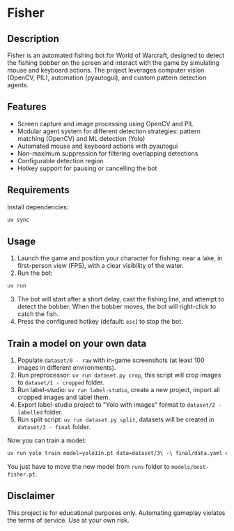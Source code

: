 # Fisher

## Description

Fisher is an automated fishing bot for World of Warcraft, designed to detect the fishing bobber on the screen and interact with the game by simulating mouse and keyboard actions. The project leverages computer vision (OpenCV, PIL), automation (pyautogui), and custom pattern detection agents.

## Features

- Screen capture and image processing using OpenCV and PIL
- Modular agent system for different detection strategies: pattern matching (OpenCV) and ML detection (Yolo)
- Automated mouse and keyboard actions with pyautogui
- Non-maximum suppression for filtering overlapping detections
- Configurable detection region
- Hotkey support for pausing or cancelling the bot

## Requirements

Install dependencies:

```bash
uv sync
```

## Usage

1. Launch the game and position your character for fishing: near a lake, in first-person view (FPS), with a clear visibility of the water.
2. Run the bot:

```bash
uv run
```

3. The bot will start after a short delay, cast the fishing line, and attempt to detect the bobber. When the bobber moves, the bot will right-click to catch the fish.
4. Press the configured hotkey (default: `esc`) to stop the bot.

## Train a model on your own data

1. Populate `dataset/0 - raw` with in-game screenshots (at least 100 images in different environments).
2. Run preprocessor: `uv run dataset.py crop`, this script will crop images to `dataset/1 - cropped` folder.
3. Run label-studio: `uv run label-studio`, create a new project, import all cropped images and label them.
4. Export label-studio project to "Yolo with images" format to `dataset/2 - labelled` folder.
5. Run split script: `uv run dataset.py split`, datasets will be created in `dataset/3 - final` folder.

Now you can train a model:
```bash
uv run yolo train model=yolo11n.pt data=dataset/3\ -\ final/data.yaml epochs=100
```

You just have to move the new model from `runs` folder to `models/best-fisher.pt`.

## Disclaimer

This project is for educational purposes only. Automating gameplay violates the terms of service. Use at your own risk.
